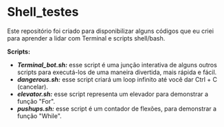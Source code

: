 # Shell_testes
Este repositório foi criado para disponibilizar alguns códigos que eu criei para aprender a lidar com Terminal e scripts shell/bash.

**Scripts:**

- **_Terminal_bot.sh:_** esse script é uma junção interativa de alguns outros scripts para executá-los de uma maneira divertida, mais rápida e fácil.
- **_dangerous.sh:_** esse script criará um loop infinito até você dar Ctrl + C (cancelar).
- **_elevator.sh:_** esse script representa um elevador para demonstrar a função "For".
- **_pushups.sh:_** esse script é um contador de flexões, para demonstrar a função "While".